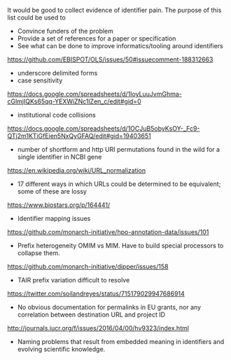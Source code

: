 It would be good to collect evidence of identifier pain. The purpose of this list could be used to 
* Convince funders of the problem
* Provide a set of references for a paper or specification
* See what can be done to improve informatics/tooling around identifiers

https://github.com/EBISPOT/OLS/issues/50#issuecomment-188312663
* underscore delimited forms
* case sensitivity

https://docs.google.com/spreadsheets/d/1IoyLuuJvmGhma-cGlmjIQKs65qq-YEXWiZNc1lZen_c/edit#gid=0
* institutional code collisions

https://docs.google.com/spreadsheets/d/1OCJuB5obyKsOY-_Fc9-QTj2m1KTiGfEien5NxQyGFAQ/edit#gid=19403651
* number of shortform and http URI permutations found in the wild for a single identifier in NCBI gene
 
https://en.wikipedia.org/wiki/URL_normalization
* 17 different ways in which URLs could be determined to be equivalent; some of these are lossy

https://www.biostars.org/p/164441/
* Identifier mapping issues

https://github.com/monarch-initiative/hpo-annotation-data/issues/101
* Prefix heterogeneity OMIM vs MIM. Have to build special processors to collapse them.

https://github.com/monarch-initiative/dipper/issues/158
* TAIR prefix variation difficult to resolve

https://twitter.com/soilandreyes/status/715179029947686914
* No obvious documentation for permalinks in EU grants, nor any correlation between destination URL and project ID

http://journals.iucr.org/f/issues/2016/04/00/hv9323/index.html
* Naming problems that result from embedded meaning in identifiers and evolving scientific knowledge.



